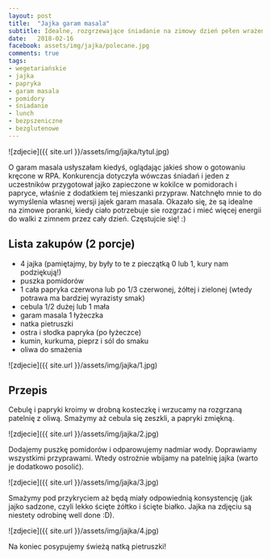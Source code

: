 ```yaml
---
layout: post
title:  "Jajka garam masala"
subtitle: Idealne, rozgrzewające śniadanie na zimowy dzień pełen wrażeń!
date:   2018-02-16
facebook: assets/img/jajka/polecane.jpg
comments: true
tags:
- wegetariańskie
- jajka
- papryka
- garam masala
- pomidory
- śniadanie
- lunch
- bezpszeniczne
- bezglutenowe
---
```


![zdjecie]({{ site.url }}/assets/img/jajka/tytul.jpg)

O garam masala usłyszałam kiedyś, oglądając jakieś show o gotowaniu kręcone w RPA. Konkurencja dotyczyła wówczas śniadań i jeden z uczestników przygotował jajko zapieczone w kokilce w pomidorach i papryce, właśnie z dodatkiem tej mieszanki przypraw. Natchnęło mnie to do wymyślenia własnej wersji jajek garam masala. Okazało się, że są idealne na zimowe poranki, kiedy ciało potrzebuje sie rozgrzać i mieć więcej energii do walki z zimnem przez cały dzień. Częstujcie się! :)

## Lista zakupów (2 porcje)

* 4 jajka (pamiętajmy, by były to te z pieczątką 0 lub 1, kury nam podziękują!)
* puszka pomidorów
* 1 cała papryka czerwona lub po 1/3 czerwonej, żółtej i zielonej (wtedy potrawa ma bardziej wyrazisty smak)
* cebula 1/2 dużej lub 1 mała
* garam masala 1 łyżeczka
* natka pietruszki
* ostra i słodka papryka (po łyżeczce)
* kumin, kurkuma, pieprz i sól do smaku
* oliwa do smażenia

![zdjecie]({{ site.url }}/assets/img/jajka/1.jpg)

## Przepis

Cebulę i papryki kroimy w drobną kosteczkę i wrzucamy na rozgrzaną patelnię z oliwą. Smażymy aż cebula się zeszkli, a papryki zmiękną.

![zdjecie]({{ site.url }}/assets/img/jajka/2.jpg)

Dodajemy puszkę pomidorów i odparowujemy nadmiar wody. Doprawiamy wszystkimi przyprawami. Wtedy ostrożnie wbijamy na patelnię jajka (warto je dodatkowo posolić).

![zdjecie]({{ site.url }}/assets/img/jajka/3.jpg)

Smażymy pod przykryciem aż będą miały odpowiednią konsystencję (jak jajko sadzone, czyli lekko ścięte żółtko i ścięte białko. Jajka na zdjęciu są niestety odrobinę well done :D). 

![zdjecie]({{ site.url }}/assets/img/jajka/4.jpg)

Na koniec posypujemy świeżą natką pietruszki!